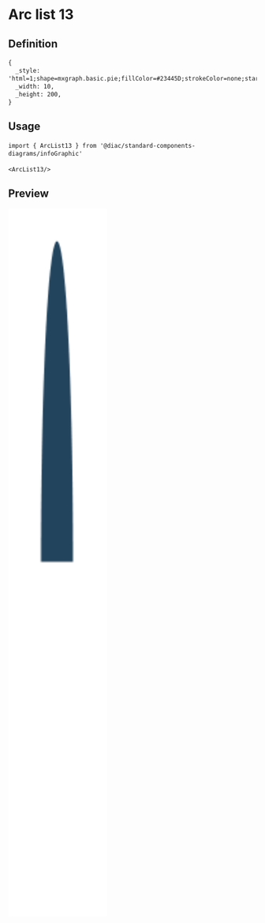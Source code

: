 # Arc list 13

## Definition

```
{
  _style: 'html=1;shape=mxgraph.basic.pie;fillColor=#23445D;strokeColor=none;startAngle=0.75;endAngle=0.25;fontSize=16;fontColor=#FFFFFF;verticalAlign=top;spacingTop=8;fontStyle=1;',
  _width: 10,
  _height: 200,
}
```

## Usage

```
import { ArcList13 } from '@diac/standard-components-diagrams/infoGraphic'

<ArcList13/>
```

## Preview

<img src="./arc-list-13.png" width="200"/>
